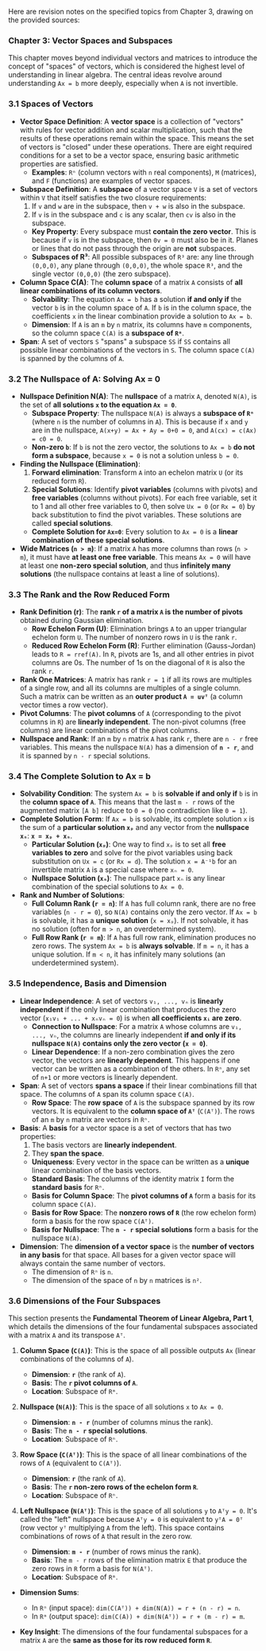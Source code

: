 Here are revision notes on the specified topics from Chapter 3, drawing on the provided sources:

### Chapter 3: Vector Spaces and Subspaces
This chapter moves beyond individual vectors and matrices to introduce the concept of "spaces" of vectors, which is considered the highest level of understanding in linear algebra. The central ideas revolve around understanding `Ax = b` more deeply, especially when `A` is not invertible.

### 3.1 Spaces of Vectors
*   **Vector Space Definition**: A **vector space** is a collection of "vectors" with rules for vector addition and scalar multiplication, such that the results of these operations remain within the space. This means the set of vectors is "closed" under these operations. There are eight required conditions for a set to be a vector space, ensuring basic arithmetic properties are satisfied.
    *   **Examples**: `Rⁿ` (column vectors with `n` real components), `M` (matrices), and `F` (functions) are examples of vector spaces.
*   **Subspace Definition**: A **subspace** of a vector space `V` is a set of vectors within `V` that itself satisfies the two closure requirements:
    1.  If `v` and `w` are in the subspace, then `v + w` is also in the subspace.
    2.  If `v` is in the subspace and `c` is any scalar, then `cv` is also in the subspace.
    *   **Key Property**: Every subspace must **contain the zero vector**. This is because if `v` is in the subspace, then `0v = 0` must also be in it. Planes or lines that do not pass through the origin are **not** subspaces.
    *   **Subspaces of R³**: All possible subspaces of `R³` are: any line through `(0,0,0)`, any plane through `(0,0,0)`, the whole space `R³`, and the single vector `(0,0,0)` (the zero subspace).
*   **Column Space C(A)**: The **column space** of a matrix `A` consists of **all linear combinations of its column vectors**.
    *   **Solvability**: The equation `Ax = b` has a solution **if and only if** the vector `b` is in the column space of `A`. If `b` is in the column space, the coefficients `x` in the linear combination provide a solution to `Ax = b`.
    *   **Dimension**: If `A` is an `m` by `n` matrix, its columns have `m` components, so the column space `C(A)` is a **subspace of `Rᵐ`**.
*   **Span**: A set of vectors `S` "spans" a subspace `SS` if `SS` contains all possible linear combinations of the vectors in `S`. The column space `C(A)` is spanned by the columns of `A`.

### 3.2 The Nullspace of A: Solving Ax = 0
*   **Nullspace Definition N(A)**: The **nullspace** of a matrix `A`, denoted `N(A)`, is the set of **all solutions `x` to the equation `Ax = 0`**.
    *   **Subspace Property**: The nullspace `N(A)` is always a **subspace of `Rⁿ`** (where `n` is the number of columns in `A`). This is because if `x` and `y` are in the nullspace, `A(x+y) = Ax + Ay = 0+0 = 0`, and `A(cx) = c(Ax) = c0 = 0`.
    *   **Non-zero `b`**: If `b` is not the zero vector, the solutions to `Ax = b` **do not form a subspace**, because `x = 0` is not a solution unless `b = 0`.
*   **Finding the Nullspace (Elimination)**:
    1.  **Forward elimination**: Transform `A` into an echelon matrix `U` (or its reduced form `R`).
    2.  **Special Solutions**: Identify **pivot variables** (columns with pivots) and **free variables** (columns without pivots). For each free variable, set it to 1 and all other free variables to 0, then solve `Ux = 0` (or `Rx = 0`) by back substitution to find the pivot variables. These solutions are called **special solutions**.
    *   **Complete Solution for `Ax=0`**: Every solution to `Ax = 0` is a **linear combination of these special solutions**.
*   **Wide Matrices (`n > m`)**: If a matrix `A` has more columns than rows (`n > m`), it must have **at least one free variable**. This means `Ax = 0` will have at least one **non-zero special solution**, and thus **infinitely many solutions** (the nullspace contains at least a line of solutions).

### 3.3 The Rank and the Row Reduced Form
*   **Rank Definition (r)**: The **rank `r` of a matrix `A` is the number of pivots** obtained during Gaussian elimination.
    *   **Row Echelon Form (U)**: Elimination brings `A` to an upper triangular echelon form `U`. The number of nonzero rows in `U` is the rank `r`.
    *   **Reduced Row Echelon Form (R)**: Further elimination (Gauss-Jordan) leads to `R = rref(A)`. In `R`, pivots are 1s, and all other entries in pivot columns are 0s. The number of 1s on the diagonal of `R` is also the rank `r`.
*   **Rank One Matrices**: A matrix has rank `r = 1` if all its rows are multiples of a single row, and all its columns are multiples of a single column. Such a matrix can be written as an **outer product `A = uvᵀ`** (a column vector times a row vector).
*   **Pivot Columns**: The **pivot columns** of `A` (corresponding to the pivot columns in `R`) are **linearly independent**. The non-pivot columns (free columns) are linear combinations of the pivot columns.
*   **Nullspace and Rank**: If an `m` by `n` matrix `A` has rank `r`, there are `n - r` free variables. This means the nullspace `N(A)` has a dimension of **`n - r`**, and it is spanned by `n - r` special solutions.

### 3.4 The Complete Solution to Ax = b
*   **Solvability Condition**: The system `Ax = b` is **solvable if and only if** `b` is in the **column space of `A`**. This means that the last `m - r` rows of the augmented matrix `[A b]` reduce to `0 = 0` (no contradiction like `0 = 1`).
*   **Complete Solution Form**: If `Ax = b` is solvable, its complete solution `x` is the sum of a **particular solution `xₚ`** and any vector from the **nullspace `xₙ`**:
    **`x = xₚ + xₙ`**.
    *   **Particular Solution (`xₚ`)**: One way to find `xₚ` is to set all **free variables to zero** and solve for the pivot variables using back substitution on `Ux = c` (or `Rx = d`). The solution `x = A⁻¹b` for an invertible matrix `A` is a special case where `xₙ = 0`.
    *   **Nullspace Solution (`xₙ`)**: The nullspace part `xₙ` is any linear combination of the special solutions to `Ax = 0`.
*   **Rank and Number of Solutions**:
    *   **Full Column Rank (`r = n`)**: If `A` has full column rank, there are no free variables (`n - r = 0`), so `N(A)` contains only the zero vector. If `Ax = b` is solvable, it has a **unique solution** (`x = xₚ`). If not solvable, it has no solution (often for `m > n`, an overdetermined system).
    *   **Full Row Rank (`r = m`)**: If `A` has full row rank, elimination produces no zero rows. The system `Ax = b` is **always solvable**. If `m = n`, it has a unique solution. If `m < n`, it has infinitely many solutions (an underdetermined system).

### 3.5 Independence, Basis and Dimension
*   **Linear Independence**: A set of vectors `v₁, ..., vₙ` is **linearly independent** if the only linear combination that produces the zero vector (`x₁v₁ + ... + xₙvₙ = 0`) is when **all coefficients `xᵢ` are zero**.
    *   **Connection to Nullspace**: For a matrix `A` whose columns are `v₁, ..., vₙ`, the columns are linearly independent **if and only if its nullspace `N(A)` contains only the zero vector (`x = 0`)**.
    *   **Linear Dependence**: If a non-zero combination gives the zero vector, the vectors are **linearly dependent**. This happens if one vector can be written as a combination of the others. In `Rⁿ`, any set of `n+1` or more vectors is linearly dependent.
*   **Span**: A set of vectors **spans a space** if their linear combinations fill that space. The columns of `A` span its column space `C(A)`.
    *   **Row Space**: The **row space** of `A` is the subspace spanned by its row vectors. It is equivalent to the **column space of `Aᵀ`** (`C(Aᵀ)`). The rows of an `m` by `n` matrix are vectors in `Rⁿ`.
*   **Basis**: A **basis** for a vector space is a set of vectors that has two properties:
    1.  The basis vectors are **linearly independent**.
    2.  They **span the space**.
    *   **Uniqueness**: Every vector in the space can be written as a **unique** linear combination of the basis vectors.
    *   **Standard Basis**: The columns of the identity matrix `I` form the **standard basis** for `Rⁿ`.
    *   **Basis for Column Space**: The **pivot columns of `A`** form a basis for its column space `C(A)`.
    *   **Basis for Row Space**: The **nonzero rows of `R`** (the row echelon form) form a basis for the row space `C(Aᵀ)`.
    *   **Basis for Nullspace**: The **`n - r` special solutions** form a basis for the nullspace `N(A)`.
*   **Dimension**: The **dimension of a vector space** is the **number of vectors in any basis** for that space. All bases for a given vector space will always contain the same number of vectors.
    *   The dimension of `Rⁿ` is `n`.
    *   The dimension of the space of `n` by `n` matrices is `n²`.

### 3.6 Dimensions of the Four Subspaces
This section presents the **Fundamental Theorem of Linear Algebra, Part 1**, which details the dimensions of the four fundamental subspaces associated with a matrix `A` and its transpose `Aᵀ`.

1.  **Column Space (`C(A)`)**: This is the space of all possible outputs `Ax` (linear combinations of the columns of `A`).
    *   **Dimension**: **`r`** (the rank of `A`).
    *   **Basis**: The **`r` pivot columns of `A`**.
    *   **Location**: Subspace of `Rᵐ`.

2.  **Nullspace (`N(A)`)**: This is the space of all solutions `x` to `Ax = 0`.
    *   **Dimension**: **`n - r`** (number of columns minus the rank).
    *   **Basis**: The **`n - r` special solutions**.
    *   **Location**: Subspace of `Rⁿ`.

3.  **Row Space (`C(Aᵀ)`)**: This is the space of all linear combinations of the rows of `A` (equivalent to `C(Aᵀ)`).
    *   **Dimension**: **`r`** (the rank of `A`).
    *   **Basis**: The **`r` non-zero rows of the echelon form `R`**.
    *   **Location**: Subspace of `Rⁿ`.

4.  **Left Nullspace (`N(Aᵀ)`)**: This is the space of all solutions `y` to `Aᵀy = 0`. It's called the "left" nullspace because `Aᵀy = 0` is equivalent to `yᵀA = 0ᵀ` (row vector `yᵀ` multiplying `A` from the left). This space contains combinations of rows of `A` that result in the zero row.
    *   **Dimension**: **`m - r`** (number of rows minus the rank).
    *   **Basis**: The `m - r` rows of the elimination matrix `E` that produce the zero rows in `R` form a basis for `N(Aᵀ)`.
    *   **Location**: Subspace of `Rᵐ`.

*   **Dimension Sums**:
    *   In `Rⁿ` (input space): `dim(C(Aᵀ)) + dim(N(A)) = r + (n - r) = n`.
    *   In `Rᵐ` (output space): `dim(C(A)) + dim(N(Aᵀ)) = r + (m - r) = m`.

*   **Key Insight**: The dimensions of the four fundamental subspaces for a matrix `A` are the **same as those for its row reduced form `R`**.